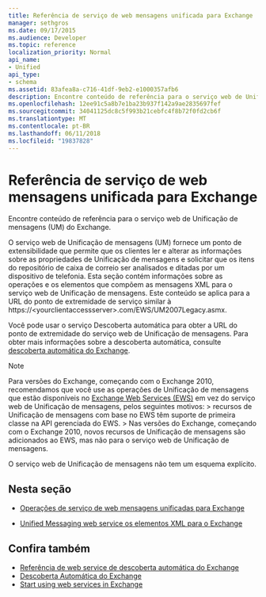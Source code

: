 ```yaml
---
title: Referência de serviço de web mensagens unificada para Exchange
manager: sethgros
ms.date: 09/17/2015
ms.audience: Developer
ms.topic: reference
localization_priority: Normal
api_name:
- Unified
api_type:
- schema
ms.assetid: 83afea8a-c716-41df-9eb2-e1000357afb6
description: Encontre conteúdo de referência para o serviço web de Unificação de mensagens (UM) do Exchange.
ms.openlocfilehash: 12ee91c5a8b7e1ba23b937f142a9ae2835697fef
ms.sourcegitcommit: 34041125dc8c5f993b21cebfc4f8b72f0fd2cb6f
ms.translationtype: MT
ms.contentlocale: pt-BR
ms.lasthandoff: 06/11/2018
ms.locfileid: "19837828"
---
```

# <a name="unified-messaging-web-service-reference-for-exchange"></a>Referência de serviço de web mensagens unificada para Exchange

Encontre conteúdo de referência para o serviço web de Unificação de mensagens (UM) do Exchange.
  
O serviço web de Unificação de mensagens (UM) fornece um ponto de extensibilidade que permite que os clientes ler e alterar as informações sobre as propriedades de Unificação de mensagens e solicitar que os itens do repositório de caixa de correio ser analisados e ditadas por um dispositivo de telefonia. Esta seção contém informações sobre as operações e os elementos que compõem as mensagens XML para o serviço web de Unificação de mensagens. Este conteúdo se aplica para a URL do ponto de extremidade de serviço similar à https://\<yourclientaccessserver\>.com/EWS/UM2007Legacy.asmx. 
  
Você pode usar o serviço Descoberta automática para obter a URL do ponto de extremidade do serviço web de Unificação de mensagens. Para obter mais informações sobre a descoberta automática, consulte [descoberta automática do Exchange](../exchange-web-services/autodiscover-for-exchange.md).
  
> [!NOTE]
>  Para versões do Exchange, começando com o Exchange 2010, recomendamos que você use as operações de Unificação de mensagens que estão disponíveis no [Exchange Web Services (EWS)](http://msdn.microsoft.com/library/60285497-0c4e-4e51-84e1-34dd6d89a5d8%28Office.15%29.aspx) em vez do serviço web de Unificação de mensagens, pelos seguintes motivos: > recursos de Unificação de mensagens com base no EWS têm suporte de primeira classe na API gerenciada do EWS. > Nas versões do Exchange, começando com o Exchange 2010, novos recursos de Unificação de mensagens são adicionados ao EWS, mas não para o serviço web de Unificação de mensagens. 
  
O serviço web de Unificação de mensagens não tem um esquema explícito.
  
## <a name="in-this-section"></a>Nesta seção
<a name="bk_InThisSection"> </a>

- [Operações de serviço de web mensagens unificadas para Exchange](unified-messaging-web-service-operations-for-exchange.md)
    
- [Unified Messaging web service os elementos XML para o Exchange](unified-messaging-web-service-xml-elements-for-exchange.md)
    
## <a name="see-also"></a>Confira também

- [Referência de web service de descoberta automática do Exchange](autodiscover-web-service-reference-for-exchange.md)
- [Descoberta Automática do Exchange](../exchange-web-services/autodiscover-for-exchange.md)
- [Start using web services in Exchange](../exchange-web-services/start-using-web-services-in-exchange.md)
    

